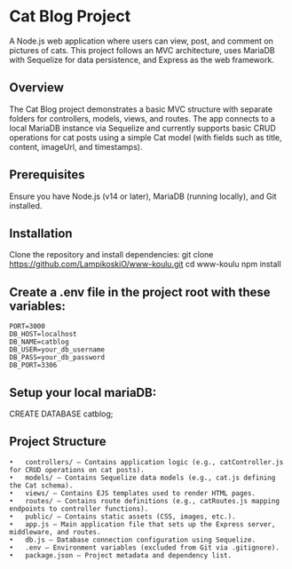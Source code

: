 # Cat Blog Project

A Node.js web application where users can view, post, and comment on pictures of cats. This project follows an MVC architecture, uses MariaDB with Sequelize for data persistence, and Express as the web framework.

## Overview

The Cat Blog project demonstrates a basic MVC structure with separate folders for controllers, models, views, and routes. The app connects to a local MariaDB instance via Sequelize and currently supports basic CRUD operations for cat posts using a simple Cat model (with fields such as title, content, imageUrl, and timestamps).

## Prerequisites

Ensure you have Node.js (v14 or later), MariaDB (running locally), and Git installed.

## Installation

Clone the repository and install dependencies:
git clone https://github.com/LampikoskiO/www-koulu.git
cd www-koulu
npm install

## Create a .env file in the project root with these variables:

	PORT=3000
	DB_HOST=localhost
	DB_NAME=catblog
	DB_USER=your_db_username
	DB_PASS=your_db_password
	DB_PORT=3306

## Setup your local mariaDB:
CREATE DATABASE catblog;

## Project Structure
	•	controllers/ – Contains application logic (e.g., catController.js for CRUD operations on cat posts).
	•	models/ – Contains Sequelize data models (e.g., cat.js defining the Cat schema).
	•	views/ – Contains EJS templates used to render HTML pages.
	•	routes/ – Contains route definitions (e.g., catRoutes.js mapping endpoints to controller functions).
	•	public/ – Contains static assets (CSS, images, etc.).
	•	app.js – Main application file that sets up the Express server, middleware, and routes.
	•	db.js – Database connection configuration using Sequelize.
	•	.env – Environment variables (excluded from Git via .gitignore).
	•	package.json – Project metadata and dependency list.
